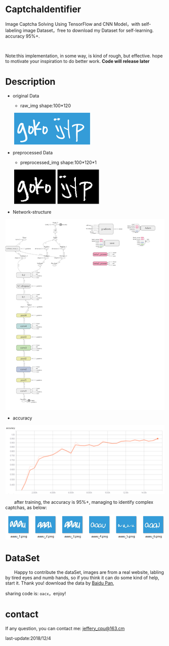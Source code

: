 # CaptchaIdentifier
Image Captcha Solving Using TensorFlow and CNN Model，with self-labeling image Dataset，free to download my Dataset for  self-learning. accuracy 95%+.

&emsp;

Note:this implementation, in some way, is kind of  rough, but effective. hope to motivate your inspiration to do better work. **Code will release later**

# Description

- original Data

  * raw_img shape:100*120

  ​							![goko](./images/goko.png)![goko](./images/ijyp.png)

- preprocessed Data

  * preprocessed_img shape:100\*120*1

&emsp;&emsp;![from screen shoot, so it's look bigger](./images/processed.png)

- Network-structure

![](./images/graph_large_attrs_key=_too_large_attrs&limit_attr_size=1024&run=.png)

- accuracy

![](./images/acc.png)

&emsp;&emsp;after training, the accuracy is 95%+, managing to identify complex captchas, as below:

![](./images/sp181204_193553.png)



# DataSet

&emsp;&emsp;Happy to contribute the dataSet, images are from a real website, labling by tired  eyes and numb hands, so if you think it can do some kind of help,  start it. Thank you! download the data by [Baidu Pan](https://pan.baidu.com/s/1iK3D0sDkbM6_u-LKpgs2Yg),

sharing code is: `oacx`，enjoy!

# contact

If any question, you can contact me: jeffery_cpu@163.cm

last-update:2018/12/4